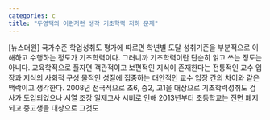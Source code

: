 ```yaml
---
categories: c
title: "두영택의 이런저런 생각 기초학력 저하 문제"
---
```

[뉴스더원] 국가수준 학업성취도 평가에 따르면 학년별 도달 성취기준을 부분적으로 이해하고 수행하는 정도가 기초학력이다. 그러니까 기초학력이란 단순히 읽고 쓰는 정도는 아니다. 교육학적으로 풀자면 객관적이고 보편적인 지식이 존재한다는 전통적인 교수 입장과 지식의 사회적 구성 물적인 성질에 집중하는 대안적인 교수 입장 간의 차이와 같은 맥락이고 생각한다. 2008년 전국적으로 초6, 중2, 고1을 대상으로 기초학력성취도 검사가 도입되었으나 서열 조장 일제고사 시비로 인해 2013년부터 초등학교는 전면 폐지되고 중고생을 대상으로 그것도
